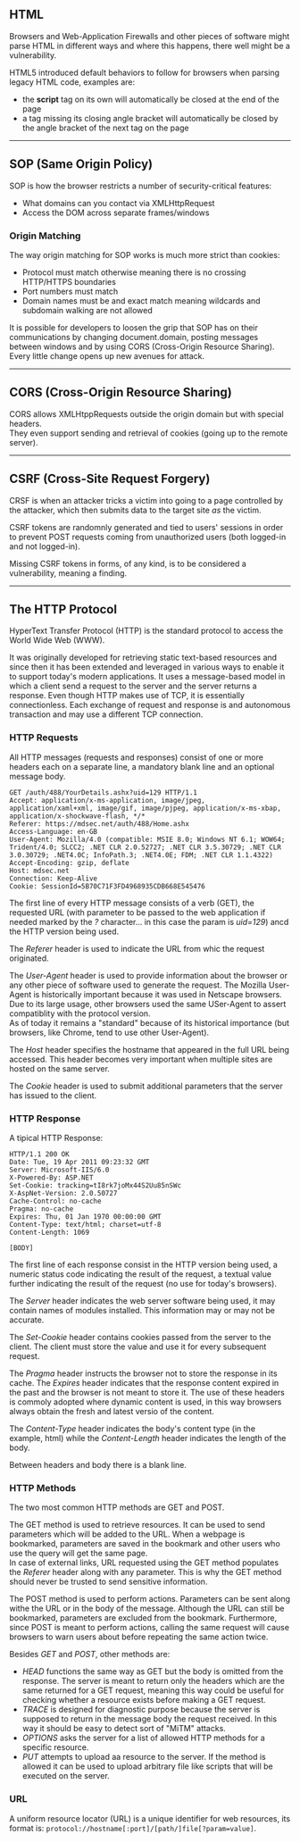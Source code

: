 ## HTML

Browsers and Web-Application Firewalls and other pieces of software might parse HTML in different ways and where this happens, there well might be a vulnerability.

HTML5 introduced default behaviors to follow for browsers when parsing legacy HTML code, examples are:
- the **script** tag on its own will automatically be closed at the end of the page
-  a tag missing its closing angle bracket will automatically be closed by the angle bracket of the next tag on the page


________

## SOP (Same Origin Policy)

SOP is how the browser restricts a number of security-critical features:
- What domains can you contact via XMLHttpRequest
- Access the DOM across separate frames/windows

### Origin Matching

The way origin matching for SOP works is much more strict than cookies:
- Protocol must match otherwise meaning there is no crossing HTTP/HTTPS boundaries
- Port numbers must match
- Domain names must be and exact match meaning wildcards and subdomain walking are not allowed

It is possible for developers to loosen the grip that SOP has on their communications by changing document.domain, posting messages between windows and by using CORS (Cross-Origin Resource Sharing).
Every little change opens up new avenues for attack.


________

## CORS (Cross-Origin Resource Sharing)

CORS allows XMLHtppRequests outside the origin domain but with special headers.  
They even support sending and retrieval of cookies (going up to the remote server).

________

## CSRF (Cross-Site Request Forgery)

CRSF is when an attacker tricks a victim into going to a page controlled by the attacker, which then submits data to the target site _as_ the victim.  

CSRF tokens are randomnly generated and tied to users' sessions in order to prevent POST requests coming from unauthorized users (both logged-in and not logged-in).

Missing CSRF tokens in forms, of any kind, is to be considered a vulnerability, meaning a finding.

________

## The HTTP Protocol

HyperText Transfer Protocol (HTTP) is the standard protocol to access the World Wide Web (WWW). 

It was originally developed for retrieving static text-based resources and since then it has been extended and leveraged in various ways to enable it to support today's modern applications. It uses a message-based model in which a client send a request to the server and the server returns a response. 
Even though HTTP makes use of TCP, it is essentially connectionless. Each exchange of request and response is and autonomous transaction and may use a different TCP connection.  

### HTTP Requests

All HTTP messages (requests and responses) consist of one or more headers each on a separate line, a mandatory blank line and an optional message body.  
```http
GET /auth/488/YourDetails.ashx?uid=129 HTTP/1.1
Accept: application/x-ms-application, image/jpeg, application/xaml+xml, image/gif, image/pjpeg, application/x-ms-xbap, application/x-shockwave-flash, */*
Referer: https://mdsec.net/auth/488/Home.ashx
Access-Language: en-GB
User-Agent: Mozilla/4.0 (compatible: MSIE 8.0; Windows NT 6.1; WOW64; Trident/4.0; SLCC2; .NET CLR 2.0.52727; .NET CLR 3.5.30729; .NET CLR 3.0.30729; .NET4.0C; InfoPath.3; .NET4.0E; FDM; .NET CLR 1.1.4322)
Accept-Encoding: gzip, deflate
Host: mdsec.net
Connection: Keep-Alive
Cookie: SessionId=5B70C71F3FD4968935CDB668E545476
```
The first line of every HTTP message consists of a verb (GET), the requested URL (with parameter to be passed to the web application if needed marked by the _?_ character... in this case the param is _uid=129_) ancd the HTTP version being used.

The _Referer_ header is used to indicate the URL from whic the request originated. 

The _User-Agent_ header is used to provide information about the browser or any other piece of software used to generate the request. The Mozilla User-Agent is historically important because it was used in Netscape browsers. Due to its large usage, other browsers used the same USer-Agent to assert compatiblity with the protocol version.  
As of today it remains a "standard" because of its historical importance (but browsers, like Chrome, tend to use other User-Agent).  

The _Host_ header specifies the hostname that appeared in the full URL being accessed. This header becomes very important when multiple sites are hosted on the same server.  

The _Cookie_ header is used to submit additional parameters that the server has issued to the client.  

### HTTP Response

A tipical HTTP Response:

```http
HTTP/1.1 200 OK
Date: Tue, 19 Apr 2011 09:23:32 GMT
Server: Microsoft-IIS/6.0
X-Powered-By: ASP.NET
Set-Cookie: tracking=tI8rk7joMx44S2Uu85nSWc
X-AspNet-Version: 2.0.50727
Cache-Control: no-cache
Pragma: no-cache
Expires: Thu, 01 Jan 1970 00:00:00 GMT
Content-Type: text/html; charset=utf-8
Content-Length: 1069

[BODY]
```

The first line of each response consist in the HTTP version being used, a numeric status code indicating the result of the request, a textual value further indicating the result of the request (no use for today's browsers).  

The _Server_ header indicates the web server software being used, it may contain names of modules installed. This information may or may not be accurate.  

The _Set-Cookie_ header contains cookies passed from the server to the client. The client must store the value and use it for every subsequent request.  

The _Pragma_ header instructs the browser not to store the response in its cache. The _Expires_ header indicates that the response content expired in the past and the browser is not meant to store it. The use of these headers is commoly adopted where dynamic content is used, in this way browsers always obtain the fresh and latest versio of the content.  

The _Content-Type_ header indicates the body's content type (in the example, html) while the _Content-Length_ header indicates the length of the body.  

Between headers and body there is a blank line.  

### HTTP Methods

The two most common HTTP methods are GET and POST.  

The GET method is used to retrieve resources. It can be used to send parameters which will be added to the URL. When a webpage is bookmarked, parameters are saved in the bookmark and other users who use the query will get the same page.  
In case of external links, URL requested using the GET method populates the _Referer_ header along with any parameter. This is why the GET method should never be trusted to send sensitive information.  

The POST method is used to perform actions. Parameters can be sent along withe the URL or in the body of the message. Although the URL can still be bookmarked, parameters are excluded from the bookmark. Furthermore, since POST is meant to perform actions, calling the same request will cause browsers to warn users about before repeating the same action twice.  

Besides _GET_ and _POST_, other methods are:

- _HEAD_ functions the same way as GET but the body is omitted from the response. The server is meant to return only the headers which are the same returned for a GET request, meaning this way could be useful for checking whether a resource exists before making a GET request.  
- _TRACE_ is designed for diagnostic purpose because the server is supposed to return in the message body the request received. In this way it should be easy to detect sort of "MiTM" attacks.
- _OPTIONS_ asks the server for a list of allowed HTTP methods for a specific resource.
- _PUT_ attempts to upload aa resource to the server. If the method is allowed it can be used to upload arbitrary file like scripts that will be executed on the server.  

### URL

A uniform resource locator (URL) is a unique identifier for web resources, its format is:  ```protocol://hostname[:port]/[path/]file[?param=value]```.  
